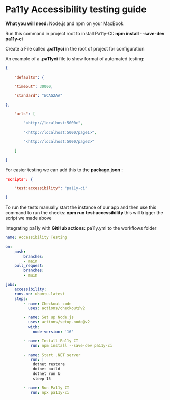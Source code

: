 #  Pa11y Accessibility testing guide

**What you will need:** Node.js and npm on your MacBook.

Run this command in project root to install Pa11y-CI: **npm install --save-dev pa11y-ci**

Create a File called **.pa11yci** in the root of project for configuration

An example of a **.pa11yci** file to show format of automated testing:
```json
{

    "defaults": {

    "timeout": 30000,

    "standard": "WCAG2AA"

},

    "urls": [

        "<http://localhost:5000>",

        "<http://localhost:5000/page1>",

        "<http://localhost:5000/page2>"

    ]

}
```
For easier testing we can add this to the **package.json** :
```json
"scripts": {

    "test:accessibility": "pa11y-ci"

}
```
To run the tests manually start the instance of our app and then use this command to run the checks: **npm run test:accessibility** this will trigger the script we made above

Integrating pa11y with **GitHub actions:** pa11y.yml to the workflows folder
```yml
name: Accessibility Testing
    
on:
    push:
        branches:
        - main
    pull_request:
        branches:
        - main

jobs:
    accessibility:
    runs-on: ubuntu-latest
    steps:
        - name: Checkout code
          uses: actions/checkout@v2

        - name: Set up Node.js
          uses: actions/setup-node@v2
          with:
            node-version: '16'

        - name: Install Pa11y CI
           run: npm install --save-dev pa11y-ci

        - name: Start .NET server
           run: |
            dotnet restore
            dotnet build
            dotnet run &
            sleep 15

        - name: Run Pa11y CI
           run: npx pa11y-ci
```